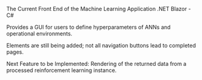 The Current Front End of the Machine Learning Application
.NET Blazor - C#

Provides a GUI for users to define hyperparameters of ANNs and operational environments.

Elements are still being added; not all navigation buttons lead to completed pages.

Next Feature to be Implemented:
Rendering of the returned data from a processed reinforcement learning instance.
